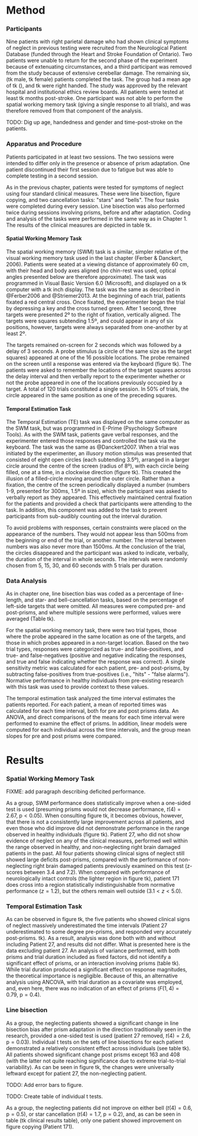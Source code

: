 Method
======

### Participants

Nine patients with right
parietal damage who had shown clinical symptoms of neglect in previous
testing were recruited from the Neurological Patient Database (funded
through the Heart and Stroke Foundation of Ontario).  Two patients were
unable to return for the second phase of the experiment because of
extenuating circumstances, and a third participant was removed from the
study because of extensive cerebellar damage. The remaining six, (tk
male, tk female) patients completed the task. The group had a mean age
of tk (), and tk were right handed. The study was approved by the
relevant hospital and institutional ethics review boards. All patients
were tested at least tk months post-stroke.  One participant was not
able to perform the spatial working memory task (giving a single
response to all trials), and was therefore removed from that component
of the analysis.

TODO: Dig up age, handedness and gender and time-post-stroke on the
patients.

### Apparatus and Procedure

Patients
participated in at least two sessions. The two sessions were intended to
differ only in the presence or absence of prism adaptation. One patient
discontinued their first session due to fatigue but was able to complete
testing in a second session.

As in the previous chapter, patients were tested for symptoms of neglect
using four standard clinical measures. These were line bisection, figure
copying, and two cancellation tasks: "stars" and "bells". The four tasks
were completed during every session. Line bisection was also performed
twice during sessions involving prisms, before and after adaptation.
Coding and analysis of the tasks were performed in the same way as in
Chapter 1. The results of the clinical measures are depicted in table
tk.

#### Spatial Working Memory Task

The
spatial working memory (SWM) task is a similar, simpler relative of the
visual working memory task used in the last chapter (Ferber & Danckert,
2006). Patients were seated at a viewing distance of approximately 60
cm, with their head and body axes aligned (no chin-rest was used,
optical angles presented below are therefore approximate). The task was
programmed in Visual Basic Version 6.0 (Microsoft), and displayed on a
tk computer with a tk inch display. The task was the same as described
in @Ferber2006 and @Striemer2013. At the beginning of each trial,
patients fixated a red central cross. Once fixated, the experimenter
began the trial by depressing a key and the cross turned green. After 1
second, three targets were presented 2º to the right of fixation,
vertically aligned. The targets were squares subtending 1.5º, and could
appear in any of six positions, however, targets were always separated
from one-another by at least 2º.

The targets remained on-screen for 2 seconds which was followed by a
delay of 3 seconds. A probe stimulus (a circle of the same size as the
target squares) appeared at one of the 16 possible locations. The probe
remained on the screen until a response was entered via the keyboard
(figure tk). The patients were asked to remember the locations of the
target squares across the delay interval and then verbally report to the
experimenter whether or not the probe appeared in one of the locations
previously occupied by a target. A total of 120 trials constituted a
single session. In 50\% of trials, the circle appeared in the same
position as one of the preceding squares.

#### Temporal Estimation Task

The Temporal
Estimation (TE) task was displayed on the same computer as the SWM task,
but was programmed in E-Prime (Psychology Software Tools). As with the
SWM task, patients gave verbal responses, and the experimenter entered
those responses and controlled the task via the keyboard. The task was
the same as @Danckert2007. When a trial was initiated by the
experimenter, an illusory motion stimulus was presented that consisted
of eight open circles (each subtending 3.5º), arranged in a larger
circle around the centre of the screen (radius of 8º), with each circle
being filled, one at a time, in a clockwise direction (figure tk). This
created the illusion of a filled-circle moving around the outer circle.
Rather than a fixation, the centre of the screen periodically displayed
a number (numbers 1-9, presented for 300ms, 1.5º in size), which the
participant was asked to verbally report as they appeared. This
effectively maintained central fixation for the patients and provided a
check that participants were attending to the task. In addition, this
component was added to the task to prevent participants from sub-audibly
counting out the interval duration.

To avoid problems with responses, certain constraints were placed on the
appearance of the numbers. They would not appear less than 500ms from
the beginning or end of the trial, or another number. The interval
between numbers was also never more than 1500ms. At the conclusion of
the trial, the circles disappeared and the participant was asked to
indicate, verbally, the duration of the interval in whole seconds. The
intervals were randomly chosen from 5, 15, 30, and 60 seconds with 5
trials per duration.

### Data Analysis

As in chapter one, line
bisection bias was coded as a percentage of line-length, and star- and
bell-cancellation tasks, based on the percentage of left-side targets
that were omitted. All measures were computed pre- and post-prisms, and
where multiple sessions were performed, values were averaged (Table tk).

For the spatial working memory task, there were two trial types, those
where the probe appeared in the same location as one of the targets, and
those in which probes appeared in a non-target location. Based on the
two trial types, responses were categorized as true- and
false-positives, and true- and false-negatives (positive and negative
indicating the responses, and true and false indicating whether the
response was correct). A single sensitivity metric was calculated for
each patient, pre- and post-prisms, by subtracting false-positives from
true-positives (i.e., "hits" - "false alarms"). Normative performance in
healthy individuals from pre-existing research with this task was used
to provide context to these values.

The temporal estimation task analyzed the time interval estimates the
patients reported. For each patient, a mean of reported times was
calculated for each time interval, both for pre and post prisms data. An
ANOVA, and direct comparisons of the means for each time interval were
performed to examine the effect of prisms. In addition, linear models
were computed for each individual across the time intervals, and the
group mean slopes for pre and post prisms were compared.

Results
=======

### Spatial Working Memory Task

FIXME: add paragraph describing deficited performance.

As a group, SWM performance does statistically improve when a one-sided
test is used (presuming prisms would not decrease performance,
$t(4)=2.67$, $\text{p} < 0.05$). When consulting figure tk, it becomes
obvious, however, that there is not a consistently large improvement
across all patients, and even those who did improve did not demonstrate
performance in the range observed in healthy individuals (figure tk).
Patient 27, who did not show evidence of neglect on any of the clinical
measures, performed well within the range observed in healthy, and
non-neglecting right brain damaged patients in the past. All four
patients showing clinical signs of neglect still showed large deficits
post-prisms, compared with the performance of non-neglecting right brain
damaged patients previously examined on this test (z-scores between 3.4
and 7.2). When compared with performance of neurologically intact
controls (the lighter region in figure tk), patient 171 does cross into
a region statistically indistinguishable from normative performance
($z=1.2$), but the others remain well outside ($3.1 < z < 5.0$).

### Temporal Estimation Task

As can be
observed in figure tk, the five patients who showed clinical signs of
neglect massively underestimated the time intervals (Patient 27
underestimated to some degree pre-prisms, and responded very accurately
post-prisms. tk). As a result, analysis was done both with and without
including Patient 27, and results did not differ. What is presented here
is the data excluding patient 27. An analysis of variance performed,
with both prisms and trial duration included as fixed factors, did not
identify a significant effect of prisms, or an interaction involving
prisms (table tk). While trial duration produced a significant effect on
response magnitudes, the theoretical importance is negligible. Because
of this, an alternative analysis using ANCOVA, with trial duration as a
covariate was employed, and, even here, there was no indication of an
effect of prisms ($F(1,4)= 0.79$, $\text{p}=0.4$).

### Line bisection

As a group, the
neglecting patients showed a significant change in line bisection bias
after prism adaptation in the direction traditionally seen in the
research, provided a one-sided test is used (patient 27 removed,
$t(4)=2.6$, $\text{p} = 0.03$). Individual t tests on the sets of line
bisections for each patient demonstrated a relatively consistent effect
across individuals (see table tk).  All patients showed significant
change post prisms except 163 and 408 (with the latter not quite
reaching significance due to extreme trial-to-trial variability).  As
can be seen in figure tk, the changes were universally leftward except
for patient 27, the non-neglecting patient.

TODO: Add error bars to figure.

TODO: Create table of individual t tests.

As a group, the neglecting patients did not improve on either bell ($t(4)=0.6$, $\text{p}=0.5$),
or star cancellation ($t(4)=1.7$, $\text{p}=0.2$), and, as can be seen in table (tk clinical
results table), only one patient showed improvement on figure copying
(Patient 171).


